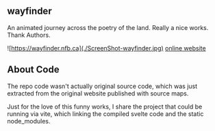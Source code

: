 ## wayfinder 
An animated journey across the poetry of the land.
Really a nice works. Thank Authors.  

![https://wayfinder.nfb.ca](./ScreenShot-wayfinder.jpg)
[online website](https://wayfinder.nfb.ca/)  

## About Code
The repo code wasn't actually original source code, which was just extracted from the original website published with source maps.  

Just for the love of this funny works, I share the project that could be running via vite, which linking the compiled svelte code and the static node_modules.